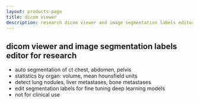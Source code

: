 ```yaml
---
layout: products-page
title: dicom viewer
description: research dicom viewer and image segmentation labels editor
---
```

## dicom viewer and image segmentation labels editor for research
- auto segmentation of ct chest, abdomen, pelvis 
- statistics by organ: volume, mean hounsfield units 
- detect lung nodules, liver metastases, bone metastases
- edit segmentation labels for fine tuning deep learning models
- not for clinical use
